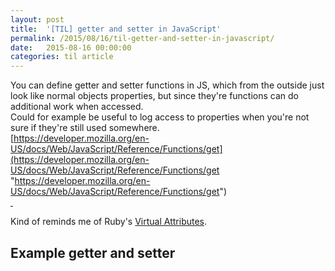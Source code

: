 ```yaml
---
layout: post
title:  '[TIL] getter and setter in JavaScript'
permalink: /2015/08/16/til-getter-and-setter-in-javascript/
date:   2015-08-16 00:00:00
categories: til article
---
```


You can define getter and setter functions in JS, which from the outside just look like normal objects properties, but since they're functions can do additional work when accessed.  
Could for example be useful to log access to properties when you're not sure if they're still used somewhere.  
[https://developer.mozilla.org/en-US/docs/Web/JavaScript/Reference/Functions/get](https://developer.mozilla.org/en-US/docs/Web/JavaScript/Reference/Functions/get "https://developer.mozilla.org/en-US/docs/Web/JavaScript/Reference/Functions/get")  
[ ](https://developer.mozilla.org/en-US/docs/Web/JavaScript/Reference/Functions/get "https://developer.mozilla.org/en-US/docs/Web/JavaScript/Reference/Functions/get")  

Kind of reminds me of Ruby's [Virtual Attributes](http://ruby-doc.com/docs/ProgrammingRuby/html/tut_classes.html#UC "http://ruby-doc.com/docs/ProgrammingRuby/html/tut_classes.html#UC").
## Example getter and setter
<script src="https://gist.github.com/robin-drexler/78e2ce8272fc5485ff66.js" type="text/javascript">//</script>
